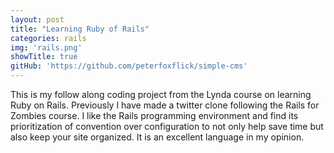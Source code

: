```yaml
---
layout: post
title: "Learning Ruby of Rails"
categories: rails
img: 'rails.png'
showTitle: true
gitHub: 'https://github.com/peterfoxflick/simple-cms'
---
```


This is my follow along coding project from the Lynda course on learning Ruby on Rails. Previously I have made a twitter clone following the Rails for Zombies course. I like the Rails programming environment and find its prioritization of convention over configuration to not only help save time but also keep your site organized. It is an excellent language in my opinion. 
